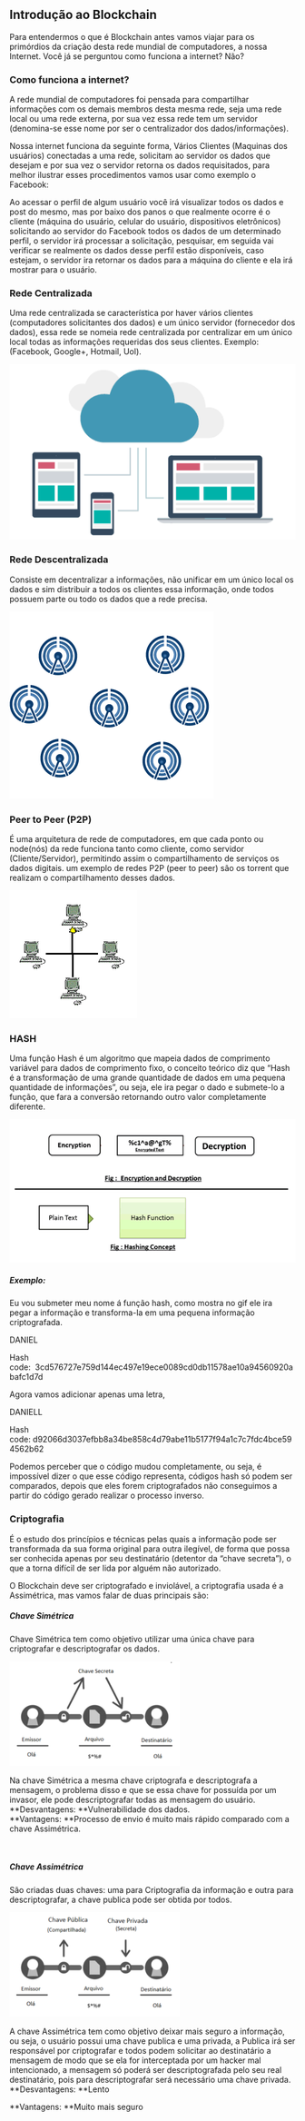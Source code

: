 ## Introdução ao Blockchain

Para entendermos o que é Blockchain antes vamos viajar para os primórdios da criação desta rede mundial de computadores, a nossa Internet. Você já se perguntou como funciona a internet? Não?

### Como funciona a internet?

A rede mundial de computadores foi pensada para compartilhar informações com os demais membros desta mesma rede, seja uma rede local ou uma rede externa, por sua vez essa rede tem um servidor (denomina-se esse nome por ser o centralizador dos dados/informações).

Nossa internet funciona da seguinte forma, Vários Clientes (Maquinas dos usuários) conectadas a uma rede, solicitam ao servidor os dados que desejam e por sua vez o servidor retorna os dados requisitados, para melhor ilustrar esses procedimentos vamos usar como exemplo o Facebook:

Ao acessar o perfil de algum usuário você irá visualizar todos os dados e post do mesmo, mas por baixo dos panos o que realmente ocorre é o cliente (máquina do usuário, celular do usuário, dispositivos eletrônicos) solicitando ao servidor do Facebook todos os dados de um determinado perfil, o servidor irá processar a solicitação, pesquisar, em seguida vai verificar se realmente os dados desse perfil estão disponíveis, caso estejam, o servidor ira retornar os dados para a máquina do cliente e ela irá mostrar para o usuário.

### Rede Centralizada

Uma rede centralizada se característica por haver vários clientes (computadores solicitantes dos dados) e um único servidor (fornecedor dos dados), essa rede se nomeia rede centralizada por centralizar em um único local todas as informações requeridas dos seus clientes. Exemplo: (Facebook, Google+, Hotmail, Uol).

![Rede Centralizada!](/src/source.gif)

### Rede Descentralizada

Consiste em decentralizar a informações, não unificar em um único local os dados e sim distribuir a todos os clientes essa informação, onde todos possuem parte ou todo os dados que a rede precisa.

![Rede Descentralizada!](/src/descentralizado.gif)

### Peer to Peer (P2P)

É uma arquitetura de rede de computadores, em que cada ponto ou node(nós) da rede funciona tanto como cliente, como servidor (Cliente/Servidor), permitindo assim o compartilhamento de serviços os dados digitais. um exemplo de redes P2P (peer to peer) são os torrent que realizam o compartilhamento desses dados.

![Peer to Peer (P2P)!](/src/p2p.gif)


### HASH

Uma função Hash é um algoritmo que mapeia dados de comprimento variável para dados de comprimento fixo, o conceito teórico diz que “Hash é a transformação de uma grande quantidade de dados em uma pequena quantidade de informações”, ou seja, ele ira pegar o dado e submete-lo a função, que fara a conversão retornando outro valor completamente diferente.

![Hash Function!](/src/hash.gif)

##### Exemplo:

Eu vou submeter meu nome á função hash, como mostra no gif ele ira pegar a informação e transforma-la em uma pequena informação criptografada.


DANIEL 

Hash code:  3cd576727e759d144ec497e19ece0089cd0db11578ae10a94560920abafc1d7d

Agora vamos adicionar apenas uma letra,

DANIELL

Hash code: d92066d3037efbb8a34be858c4d79abe11b5177f94a1c7c7fdc4bce594562b62

Podemos perceber que o código mudou completamente, ou seja, é impossível dizer o que esse código representa, códigos hash só podem ser comparados, depois que eles forem criptografados não conseguimos a partir do código gerado realizar o processo inverso.

### Criptografia

É o estudo dos princípios e técnicas pelas quais a informação pode ser transformada da sua forma original para outra ilegível, de forma que possa ser conhecida apenas por seu destinatário (detentor da “chave secreta”), o que a torna difícil de ser lida por alguém não autorizado.

O Blockchain deve ser criptografado e inviolável, a criptografia usada é a Assimétrica, mas vamos falar de duas principais são:

##### Chave Simétrica

Chave Simétrica tem como objetivo utilizar uma única chave para criptografar e descriptografar os dados.

![Chave Simétrica!](/src/simetrica.png )


Na chave Simétrica a mesma chave criptografa e descriptografa a mensagem, o problema disso e que se essa chave for possuída por um invasor, ele pode descriptografar todas as mensagem do usuário.  
**Desvantagens: **Vulnerabilidade dos dados.  
**Vantagens: **Processo de envio é muito mais rápido comparado com a chave Assimétrica.

 

##### Chave Assimétrica

São criadas duas chaves: uma para Criptografia da informação e outra para descriptografar, a chave publica pode ser obtida por todos.

![Chave Assimétrica!](/src/Assimetrica.png)


A chave Assimétrica tem como objetivo deixar mais seguro a informação, ou seja, o usuário possui uma chave publica e uma privada, a Publica irá ser responsável por criptografar e todos podem solicitar ao destinatário a mensagem de modo que se ela for interceptada por um hacker mal intencionado, a mensagem só poderá ser descriptografada pelo seu real destinatário, pois para descriptografar será necessário uma chave privada.  
**Desvantagens: **Lento

**Vantagens: **Muito mais seguro